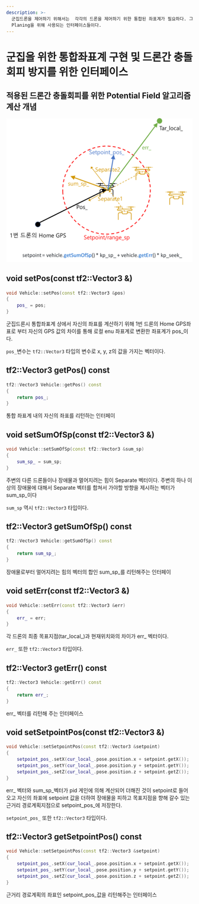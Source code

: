 ```yaml
---
description: >-
  군집드론을 제어하기 위해서는  각각의 드론을 제어하기 위한 통합된 좌표계가 필요하다. 그러한 통합좌표계 내에서 드론의 회피나 Path
  Planing을 위해 사용되는 인터페이스들이다.
---
```


# 군집을 위한 통합좌표계 구현 및 드론간 충돌회피 방지를 위한 인터페이스

## 적용된 드론간 충돌회피를 위한 Potential Field 알고리즘 계산 개념

![충돌 회피를 위한 Potential Field 알고리즘과 적용](<../../.gitbook/assets/Potential Field 계산.png>)

## void setPos(const tf2::Vector3 &)

```cpp
void Vehicle::setPos(const tf2::Vector3 &pos)
{
	pos_ = pos;
}
```

군집드론시 통합좌표계 상에서 자신의 좌표를 계산하기 위해 1번 드론의 Home GPS좌표로 부터 자신의 GPS 값의 차이를 통해 로컬 enu 좌표계로 변환한 좌표계가 pos\_이다.&#x20;

`pos_`변수는 `tf2::Vector3` 타입의 변수로 x, y, z의 값을 가지는 벡터이다.

## tf2::Vector3 getPos() const

```cpp
tf2::Vector3 Vehicle::getPos() const
{
	return pos_;
}
```

통합 좌표계 내의 자신의 좌표를 리턴하는 인터페이

## void setSumOfSp(const tf2::Vector3 &)

```cpp
void Vehicle::setSumOfSp(const tf2::Vector3 &sum_sp)
{
	sum_sp_ = sum_sp;
}
```

주변의 다른 드론들이나 장애물과 멀어지려는 힘이 Separate 벡터이다. 주변의 하나 이상의 장애물에 대해서 Separate 벡터를 합쳐서 가야할 방향을 제시하는 벡터가 sum\_sp\_이다&#x20;

`sum_sp` 역시 `tf2::Vector3` 타입이다.&#x20;

## tf2::Vector3 getSumOfSp() const

```cpp
tf2::Vector3 Vehicle::getSumOfSp() const
{
	return sum_sp_;
}
```

장애물로부터 멀어지려는 힘의 벡터의 합인 sum\_sp\_를 리턴해주는 인터페이

## void setErr(const tf2::Vector3 &)

```cpp
void Vehicle::setErr(const tf2::Vector3 &err)
{
	err_ = err;
}
```

각 드론의 최종 목표지점(tar\_local\_)과 현재위치와의 차이가 err\_ 벡터이다.&#x20;

`err_` 또한 `tf2::Vector3` 타입이다.&#x20;

## tf2::Vector3 getErr() const

```cpp
tf2::Vector3 Vehicle::getErr() const
{
	return err_;
}
```

err\_ 벡터를 리턴해 주는 인터페이스

## void setSetpointPos(const tf2::Vector3 &)

```cpp
void Vehicle::setSetpointPos(const tf2::Vector3 &setpoint)
{
	setpoint_pos_.setX(cur_local_.pose.position.x + setpoint.getX());
	setpoint_pos_.setY(cur_local_.pose.position.y + setpoint.getY());
	setpoint_pos_.setZ(cur_local_.pose.position.z + setpoint.getZ());
}
```

err\_ 벡터와 sum\_sp\_벡터가 pid 게인에 의해 계산되어 더해진 것이 setpoint로 들어오고 자신의 좌표에 setpoint 값을 더하여 장애물을 피하고 목표지점을 향해 갈수 있는 근거리 경로계획지점으로 setpoint\_pos\_에 저장한다.

`setpoint_pos_` 또한 `tf2::Vector3` 타입이다. &#x20;

## tf2::Vector3 getSetpointPos() const

```cpp
void Vehicle::setSetpointPos(const tf2::Vector3 &setpoint)
{
	setpoint_pos_.setX(cur_local_.pose.position.x + setpoint.getX());
	setpoint_pos_.setY(cur_local_.pose.position.y + setpoint.getY());
	setpoint_pos_.setZ(cur_local_.pose.position.z + setpoint.getZ());
}
```

근거리 경로계획의 좌표인 setpoint\_pos\_값을 리턴해주는 인터페이스
